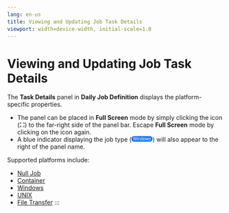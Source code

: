 ```yaml
---
lang: en-us
title: Viewing and Updating Job Task Details
viewport: width=device-width, initial-scale=1.0
---
```


# Viewing and Updating Job Task Details

The **Task Details** panel in **Daily Job Definition** displays the
platform-specific properties.

-   The panel can be placed in **Full Screen** mode by simply clicking
    the icon (![Full Screen Panel Icon     ](../../../Resources/Images/SM/Full-Screen-Mode-Icon.png "Full Screen Panel Icon"))
    to the far-right side of the panel bar. Escape **Full Screen** mode
    by clicking on the icon again.
-   A blue indicator displaying the job type (![Job Type     Indicator](../../../Resources/Images/SM/Daily-Job-Definition-Properties-Indicator2.png "Job Type Indicator"))
    will also appear to the right of the panel name.

Supported platforms include:

-   [Null Job](Viewing-Null-Job-Details.md)
-   [Container](Viewing-Container-Job-Details.md)
-   [Windows](Updating-Windows-Job-Details.md)
-   [UNIX](Updating-UNIX-Job-Details.md)
-   [File Transfer](Updating-File-Transfer-Job-Details.md)
:::

 

